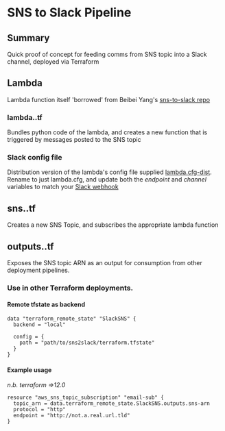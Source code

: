 # SNS to Slack Pipeline
## Summary
Quick proof of concept for feeding comms from SNS topic into a Slack channel, deployed via Terraform

## Lambda
Lambda function itself 'borrowed' from Beibei Yang's [sns-to-slack repo](https://github.com/beibeiyang/sns-to-slack)

### lambda..tf
Bundles python code of the lambda, and creates a new function that is triggered by messages posted to the SNS topic

### Slack config file
Distribution version of the lambda's config file supplied [lambda.cfg-dist](lambda/slack_handler/lambda.cfg-dist). Rename to just lambda.cfg, and update both the _endpoint_ and _channel_ variables to match your [Slack webhook](https://api.slack.com/messaging/webhooks)

## sns..tf
Creates a new SNS Topic, and subscribes the appropriate lambda function

## outputs..tf
Exposes the SNS topic ARN as an output for consumption from other deployment pipelines.

### Use in other Terraform deployments.
#### Remote tfstate as backend
```hcl
data "terraform_remote_state" "SlackSNS" {
  backend = "local"

  config = {
    path = "path/to/sns2slack/terraform.tfstate"
  }
}
```
#### Example usage
_n.b. terraform =>12.0_
```hcl
resource "aws_sns_topic_subscription" "email-sub" {
  topic_arn = data.terraform_remote_state.SlackSNS.outputs.sns-arn
  protocol = "http"
  endpoint = "http://not.a.real.url.tld"
}
```
